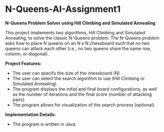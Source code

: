 ﻿# N-Queens-AI-Assignment1
**N-Queens Problem Solver using Hill Climbing and Simulated Annealing**

This project implements two algorithms, Hill Climbing and Simulated Annealing, to solve the classic N-Queens problem. The N-Queens problem asks how to place N queens on an N x N chessboard such that no two queens can attack each other (i.e., no two queens share the same row, column, or diagonal).

**Project Features:**

* The user can specify the size of the chessboard (N).
* The user can select the search algorithm to use (Hill Climbing or Simulated Annealing).
* The program displays the initial and final board configurations, as well as the number of iterations and the final score (number of attacking pairs).
* The program allows for visualization of the search process (optional).

**Implementation Details:**

* The program is written in Java.

